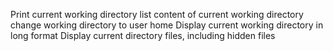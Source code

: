 Print current working directory
list content of current working directory
change working directory to user home
Display current working directory in long format
Display current directory files, including hidden files
